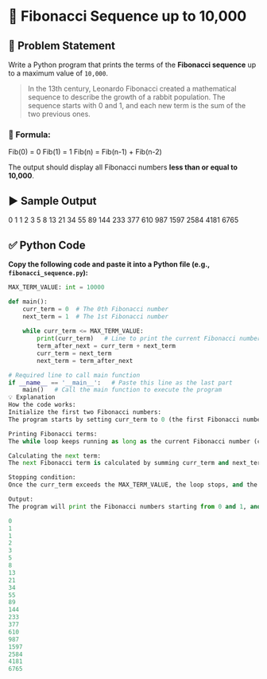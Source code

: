 # 🧮 Fibonacci Sequence up to 10,000

## 📘 Problem Statement

Write a Python program that prints the terms of the **Fibonacci sequence** up to a maximum value of `10,000`.

> In the 13th century, Leonardo Fibonacci created a mathematical sequence to describe the growth of a rabbit population. The sequence starts with 0 and 1, and each new term is the sum of the two previous ones.

### 🧠 Formula:

Fib(0) = 0
Fib(1) = 1
Fib(n) = Fib(n-1) + Fib(n-2)


The output should display all Fibonacci numbers **less than or equal to 10,000**.


## ▶️ Sample Output

0
1
1
2
3
5
8
13
21
34
55
89
144
233
377
610
987
1597
2584
4181
6765


## ✅ Python Code

**Copy the following code and paste it into a Python file (e.g., `fibonacci_sequence.py`):**

```python
MAX_TERM_VALUE: int = 10000

def main():
    curr_term = 0  # The 0th Fibonacci number
    next_term = 1  # The 1st Fibonacci number
    
    while curr_term <= MAX_TERM_VALUE:
        print(curr_term)   # Line to print the current Fibonacci number
        term_after_next = curr_term + next_term
        curr_term = next_term
        next_term = term_after_next

# Required line to call main function
if __name__ == '__main__':   # Paste this line as the last part
    main()   # Call the main function to execute the program
💡 Explanation
How the code works:
Initialize the first two Fibonacci numbers:
The program starts by setting curr_term to 0 (the first Fibonacci number) and next_term to 1 (the second Fibonacci number).

Printing Fibonacci terms:
The while loop keeps running as long as the current Fibonacci number (curr_term) is less than or equal to MAX_TERM_VALUE (which is set to 10,000). Inside the loop, it prints the curr_term.

Calculating the next term:
The next Fibonacci term is calculated by summing curr_term and next_term. This sum is stored in term_after_next. After that, curr_term is updated to be the value of next_term, and next_term is updated to the newly calculated Fibonacci term (term_after_next).

Stopping condition:
Once the curr_term exceeds the MAX_TERM_VALUE, the loop stops, and the program terminates.

Output:
The program will print the Fibonacci numbers starting from 0 and 1, and it will continue printing until the current Fibonacci number is greater than 10,000. The printed numbers will be:

0  
1  
1  
2  
3  
5  
8  
13  
21  
34  
55  
89  
144  
233  
377  
610  
987  
1597  
2584  
4181  
6765
